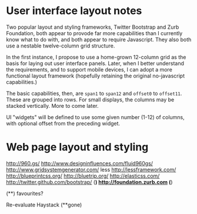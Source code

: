 User interface layout notes
===========================

Two popular layout and styling frameworks, Twitter Bootstrap and Zurb Foundation, both appear to provode far more capabilities than I currently know what to do with, and both appear to require Javascript.  They also both use a nestable twelve-column grid structure.

In the first instance, I propose to use a home-grown 12-column grid as the basis for laying out user interface panels.  Later, when I better understand the requirements, and to support mobile devices, I can adopt a more functional layout framework (hopefully retaining the original no-javascript capabilities.)

The basic capabilities, then, are `span1` to `span12` and `offset0` to `offset11`.  These are grouped into rows.  For small displays, the columns may be stacked vertically.  More to come later.

UI "widgets" will be defined to use some given number (1-12) of columns, with optional offset from the preceding widget.


Web page layout and styling
===========================

http://960.gs/
http://www.designinfluences.com/fluid960gs/
http://www.gridsystemgenerator.com/
less
http://lessframework.com/
http://blueprintcss.org/
http://bluetrip.org/
http://elasticss.com/
http://twitter.github.com/bootstrap/ (**)
http://foundation.zurb.com (**)

(**) favourites?

Re-evaluate Haystack (**gone)
